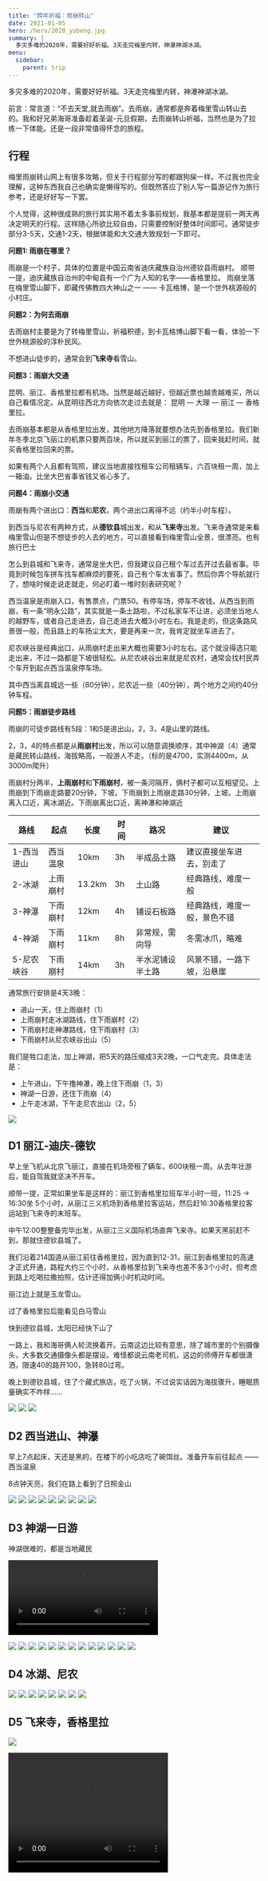```yaml
---
title: "跨年祈福：雨崩转山"
date: 2021-01-05
hero: /hero/2020_yubeng.jpg
summary: |
  多灾多难的2020年，需要好好祈福。3天走完梅里内转，神瀑神湖冰湖。
menu:
  sidebar:
    parent: trip
---
```


多灾多难的2020年，需要好好祈福。3天走完梅里内转，神瀑神湖冰湖。

<!--more-->

前言：常言道：“不去天堂,就去雨崩”。去雨崩，通常都是奔着梅里雪山转山去的。我和好兄弟海哥准备趁着圣诞-元旦假期，去雨崩转山祈福，当然也是为了拉练一下体能。还是一段非常值得怀念的旅程。



## 行程

梅里雨崩转山网上有很多攻略，但关于行程部分写的都跟狗屎一样。不过我也完全理解，这种东西我自己也确实是懒得写的。但既然答应了别人写一篇游记作为旅行参考，还是好好写一下罢。

个人觉得，这种很成熟的旅行其实用不着太多事前规划，我基本都是提前一两天再决定明天的行程。这样随心所欲比较自由，只需要控制好整体时间即可。通常徒步部分3-5天，交通1-2天，根据体能和大交通大致规划一下即可。



**问题1: 雨崩在哪里？**

雨崩是一个村子，具体的位置是中国云南省迪庆藏族自治州德钦县雨崩村。
顺带一提，迪庆藏族自治州的中甸县有一个广为人知的名字——香格里拉。
雨崩坐落在梅里雪山脚下，即藏传佛教四大神山之一 —— 卡瓦格博，是一个世外桃源般的小村庄。




**问题2：为何去雨崩**

去雨崩村主要是为了转梅里雪山，祈福积德，到卡瓦格博山脚下看一看，体验一下世外桃源般的淳朴民风。

不想进山徒步的，通常会到**飞来寺**看雪山。



**问题3：雨崩大交通**

昆明、丽江、香格里拉都有机场。当然是越近越好，但越近票也越贵越难买，所以自己看情况定。从昆明往西北方向依次走过去就是： 昆明 — 大理 — 丽江 — 香格里拉。

去雨崩基本都是从香格里拉出发，其他地方降落就要想办法先到香格里拉。我们新年冬季北京飞丽江的机票只要两百块，所以就买到丽江的票了，回来我赶时间，就买香格里拉回来的票。

如果有两个人且都有驾照，建议当地直接找租车公司租辆车，六百块租一周，加上一箱油。比坐大巴省事省钱又省心多了。



**问题4：雨崩小交通**

雨崩有两个进出口：**西当**和**尼农**，两个进出口离得不远（约半小时车程）。

到西当与尼农有两种方式，从**德钦县**城出发，和从**飞来寺**出发。飞来寺通常是来看梅里雪山但是不想徒步的人去的地方，可以直接看到梅里雪山全景，很漂亮。也有旅行巴士

怎么到县城和飞来寺，通常是坐大巴，但我建议自己租个车过去开过去最省事。毕竟到时候包车拼车找车都麻烦的要死，自己有个车太省事了。然后你弄个导航就行了，想啥时候走说走就走，何必盯着一堆时刻表研究呢？

西当温泉是雨崩入口，有售票点，门票50。有停车场，停车不收钱。从西当到雨崩，有一条“明永公路”，其实就是一条土路啦，不过私家车不让进，必须坐当地人的越野车，或者自己走进去，自己走进去大概3小时左右。我是走的，但这条路风景很一般，而且路上的车扬尘太大，要是再来一次，我肯定就坐车进去了。

尼农峡谷是经典出口，从雨崩村走出来大概也需要3小时左右。这个就没得选只能走出来，不过一路都是下坡很轻松。从尼农峡谷出来就是尼农村，通常会找村民弄个车开到起点西当温泉停车场。

其中西当离县城远一些（80分钟），尼农近一些（40分钟），两个地方之间约40分钟车程。



**问题5：雨崩徒步路线**

雨崩的可徒步路线有5段：1和5是进出山，2，3，4是山里的路线。

2，3，4的特点都是从**雨崩村**出发，所以可以随意调换顺序，其中神湖（4）通常是藏民转山路线，海拔略高，一般游人不走。（标的是4700，实测4400m，从3000m爬升）

雨崩村分两半，**上雨崩村**和**下雨崩村**，被一条河隔开，俩村子都可以互相望见。上雨崩到下雨崩走路要20分钟，下坡。下雨崩到上雨崩走路30分钟，上坡。上雨崩离入口近，离冰湖近。下雨崩离出口近，离神瀑和神湖近

| 路线       | 起点     | 长度   | 时间 | 路况             | 建议                         |
| ---------- | -------- | ------ | ---- | ---------------- | ---------------------------- |
| 1-西当进山 | 西当温泉 | 10km   | 3h   | 半成品土路       | 建议直接坐车进去，别走了     |
| 2-冰湖     | 上雨崩村 | 13.2km | 3h   | 土山路           | 经典路线，难度一般           |
| 3-神瀑     | 下雨崩村 | 12km   | 4h   | 铺设石板路       | 经典路线，难度一般，景色不错 |
| 4-神湖     | 下雨崩村 | 11km   | 8h   | 非常规，需向导   | 冬需冰爪，略难               |
| 5-尼农峡谷 | 下雨崩村 | 14km   | 3h   | 半水泥铺设半土路 | 风景不错，一路下坡，沿悬崖   |

通常旅行安排是4天3晚：

* 进山一天，住上雨崩村（1）
* 上雨崩村走冰湖路线，住下雨崩村（2）
* 下雨崩村走神瀑路线，住下雨崩村（3）
* 下雨崩村从尼农峡谷出山（5）

我们是牲口走法，加上神湖，把5天的路压缩成3天2晚，一口气走完。具体走法是：

* 上午进山，下午撸神瀑，晚上住下雨崩（1，3）
* 神湖一日游，还住下雨崩（4）
* 上午走冰湖，下午走尼农出山（2，5）

![](route.jpg)







## D1 丽江-迪庆-德钦

早上坐飞机从北京飞丽江，直接在机场旁租了辆车，600块租一周。从去年壮游后，能自驾我就坚决不开车。

顺带一提，正常如果坐车是这样的：丽江到香格里拉班车半小时一班，11:25 -> 16:30坐 5个小时，从丽江三义机场到香格里拉客运站，然后赶16:30香格里拉客运站到飞来寺的末班车。

中午12:00整整备完毕出发，从丽江三义国际机场直奔飞来寺。如果天黑前赶不到，那就住德钦县城了。

我们沿着214国道从丽江前往香格里拉，因为直到12-31，丽江到香格里拉的高速才正式开通，路程大约三个小时，从香格里拉到飞来寺也差不多3个小时，但考虑到路上吃喝拉撒拍照，估计还得加俩小时机动时间。



丽江边上就是玉龙雪山。



过了香格里拉后能看见白马雪山



快到德钦县城，太阳已经快下山了



一路上，我和海哥俩人轮流换着开。云南这边比较有意思，除了城市里的个别摄像头，大多数交通摄像头都是摆设。难怪都说云南老司机，这边的师傅开车都很潇洒，限速40的路开100，急转80过弯。



晚上到德钦县城，住了个藏式旅店，吃了火锅，不过说实话因为海拔骤升，睡眠质量确实不咋样……





![](d1-1.jpg)
![](d1-2.jpg)
![](d1-3.jpg)







## D2 西当进山、神瀑

 早上7点起床，天还是黑的，在楼下的小吃店吃了碗饵丝。准备开车前往起点 —— 西当温泉

8点钟天亮，我们在路上看到了日照金山

![](d2-1.jpg)
![](d2-3.jpg)
![](d2-4.jpg)
![](d2-5.jpg)
![](d2-6.jpg)
![](d2-7.jpg)
![](d2-8.jpg)
![](d2-10.jpg)
![](d2-11.jpg)





## D3 神湖一日游

 神湖很难的，都是当地藏民

![](slide.mp4)





![](d3-0.jpg)
![](d3-1.jpg)
![](d3-2.jpg)
![](d3-3.jpg)
![](d3-4.jpg)
![](d3-5.jpg)
![](d3-6.jpg)
![](d3-33.jpg)
![](d3-45.jpg)
![](d3-46.jpg)
![](d3-47.jpg)
![](d3-48.jpg)
![](d3-49.jpg)





## D4 冰湖、尼农



![](d4-3.jpg)
![](d4-4.jpg)
![](d4-5.jpg)
![](d4-6.jpg)
![](d4-7.jpg)
![](d4-8.jpg)
![](d4-9.jpg)
![](d4-10.jpg)



## D5 飞来寺，香格里拉

![](d5-1.jpg)












<video width="320" height="240" controls>
  <source src="slide.mp4" type="video/mp4">
</video>





